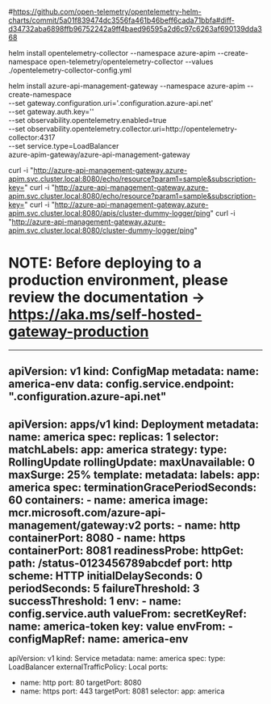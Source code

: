 


#https://github.com/open-telemetry/opentelemetry-helm-charts/commit/5a01f839474dc3556fa461b46beff6cada71bbfa#diff-d34732aba6898ffb96752242a9ff4baed96595a2d6c97c6263af690139dda368

helm install opentelemetry-collector --namespace azure-apim --create-namespace open-telemetry/opentelemetry-collector --values ./opentelemetry-collector-config.yml


helm install azure-api-management-gateway --namespace azure-apim  --create-namespace \
             --set gateway.configuration.uri='.configuration.azure-api.net' \
             --set gateway.auth.key='' \
             --set observability.opentelemetry.enabled=true \
             --set observability.opentelemetry.collector.uri=http://opentelemetry-collector:4317 \
             --set service.type=LoadBalancer \
             azure-apim-gateway/azure-api-management-gateway


curl -i "http://azure-api-management-gateway.azure-apim.svc.cluster.local:8080/echo/resource?param1=sample&subscription-key="
curl -i "http://azure-api-management-gateway.azure-apim.svc.cluster.local:8080/echo/resource?param1=sample&subscription-key="
curl -i "http://azure-api-management-gateway.azure-apim.svc.cluster.local:8080/apis/cluster-dummy-logger/ping"
curl -i "http://azure-api-management-gateway.azure-apim.svc.cluster.local:8080/cluster-dummy-logger/ping"

# NOTE: Before deploying to a production environment, please review the documentation -> https://aka.ms/self-hosted-gateway-production
---
apiVersion: v1
kind: ConfigMap
metadata:
  name: america-env
data:
  config.service.endpoint: ".configuration.azure-api.net"
---
apiVersion: apps/v1
kind: Deployment
metadata:
  name: america
spec:
  replicas: 1
  selector:
    matchLabels:
      app: america
  strategy:
    type: RollingUpdate
    rollingUpdate:
      maxUnavailable: 0
      maxSurge: 25%
  template:
    metadata:
      labels:
        app: america
    spec:
      terminationGracePeriodSeconds: 60
      containers:
      - name: america
        image: mcr.microsoft.com/azure-api-management/gateway:v2
        ports:
        - name: http
          containerPort: 8080
        - name: https
          containerPort: 8081
        readinessProbe:
          httpGet:
            path: /status-0123456789abcdef
            port: http
            scheme: HTTP
          initialDelaySeconds: 0
          periodSeconds: 5
          failureThreshold: 3
          successThreshold: 1
        env:
        - name: config.service.auth
          valueFrom:
            secretKeyRef:
              name: america-token
              key: value
        envFrom:
        - configMapRef:
            name: america-env
---
apiVersion: v1
kind: Service
metadata:
  name: america
spec:
  type: LoadBalancer
  externalTrafficPolicy: Local
  ports:
  - name: http
    port: 80
    targetPort: 8080
  - name: https
    port: 443
    targetPort: 8081
  selector:
    app: america